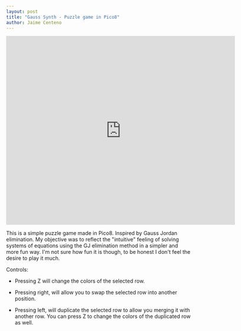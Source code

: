 ```yaml
---
layout: post
title: "Gauss Synth - Puzzle game in Pico8"
author: Jaime Centeno
---
```


<iframe src="https://www.lexaloffle.com/bbs/widget.php?pid=gaussynth" allowfullscreen width="621" height="513" style="border:none; overflow:hidden"></iframe>

This is a simple puzzle game made in Pico8. Inspired by Gauss Jordan elimination. 
My objective was to reflect the "intuitive" feeling of solving systems of equations using the GJ elimination method in a simpler and more fun way. I'm not sure how fun it is though, to be honest I don't feel the desire to play it much.

Controls:
- Pressing Z will change the colors of the selected row.

- Pressing right, will allow you to swap the selected row into another position.

- Pressing left, will duplicate the selected row to allow you merging it with another row. You can press Z to change the colors of the duplicated row as well.